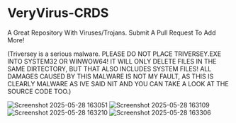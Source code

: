 
# VeryVirus-CRDS
A Great Repository With Viruses/Trojans. Submit A Pull Request To Add More!



(Triversey is a serious malware. PLEASE DO NOT PLACE TRIVERSEY.EXE INTO SYSTEM32 OR WINWOW64! IT WILL ONLY DELETE FILES IN THE SAME DIRTECTORY, BUT THAT ALSO INCLUDES SYSTEM FILES! ALL DAMAGES CAUSED BY THIS MALWARE IS NOT MY FAULT, AS THIS IS CLEARLY MALWARE AS IVE SAID NIT AND YOU CAN TAKE A LOOK AT THE SOURCE CODE TOO.)


![Screenshot 2025-05-28 163051](https://github.com/user-attachments/assets/4d68081e-fb48-4758-9e46-4540fd5e092c)
![Screenshot 2025-05-28 163109](https://github.com/user-attachments/assets/29d93b25-68c2-4139-ad35-76a6b04ca75f)
![Screenshot 2025-05-28 163210](https://github.com/user-attachments/assets/0a18736f-d3e3-4c89-9201-5ab00b3d6db6)
![Screenshot 2025-05-28 163306](https://github.com/user-attachments/assets/095cb620-22c6-43da-928d-999c8f0edcf0)
